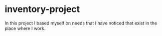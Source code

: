 # inventory-project
In this project I based myself on needs that I have noticed that exist in the place where I work.
